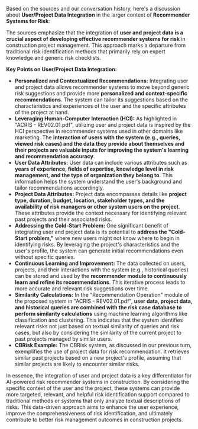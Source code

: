 Based on the sources and our conversation history, here's a discussion about **User/Project Data Integration** in the larger context of **Recommender Systems for Risk**:

The sources emphasize that the integration of **user and project data is a crucial aspect of developing effective recommender systems for risk** in construction project management. This approach marks a departure from traditional risk identification methods that primarily rely on expert knowledge and generic risk checklists.

**Key Points on User/Project Data Integration:**

* **Personalized and Contextualized Recommendations:** Integrating user and project data allows recommender systems to move beyond generic risk suggestions and provide more **personalized and context-specific recommendations**. The system can tailor its suggestions based on the characteristics and experiences of the user and the specific attributes of the project at hand.
* **Leveraging Human-Computer Interaction (HCI):** As highlighted in "ACRIS - REV02.01.pdf", utilizing user and project data is inspired by the HCI perspective in recommender systems used in other domains like marketing. The **interaction of users with the system (e.g., queries, viewed risk cases) and the data they provide about themselves and their projects are valuable inputs for improving the system's learning and recommendation accuracy**.
* **User Data Attributes:** User data can include various attributes such as **years of experience, fields of expertise, knowledge level in risk management, and the type of organization they belong to**. This information helps the system understand the user's background and tailor recommendations accordingly.
* **Project Data Attributes:** Project data encompasses details like **project type, duration, budget, location, stakeholder types, and the availability of risk managers or other system users on the project**. These attributes provide the context necessary for identifying relevant past projects and their associated risks.
* **Addressing the Cold-Start Problem:** One significant benefit of integrating user and project data is its potential to **address the "Cold-Start problem,"** where new users might not know where to begin in identifying risks. By leveraging the project's characteristics and the user's profile, the system can generate initial recommendations even without specific queries.
* **Continuous Learning and Improvement:** The data collected on users, projects, and their interactions with the system (e.g., historical queries) can be stored and used by the **recommender module to continuously learn and refine its recommendations**. This iterative process leads to more accurate and relevant risk suggestions over time.
* **Similarity Calculations:** In the "Recommendation Operation" module of the proposed system in "ACRIS - REV02.01.pdf", **user data, project data, and historical queries are combined with the risk case database to perform similarity calculations** using machine learning algorithms like classification and clustering. This indicates that the system identifies relevant risks not just based on textual similarity of queries and risk cases, but also by considering the similarity of the current project to past projects managed by similar users.
* **CBRisk Example:** The CBRisk system, as discussed in our previous turn, exemplifies the use of project data for risk recommendation. It retrieves similar past projects based on a new project's profile, assuming that similar projects are likely to encounter similar risks.

In essence, the integration of user and project data is a key differentiator for AI-powered risk recommender systems in construction. By considering the specific context of the user and the project, these systems can provide more targeted, relevant, and helpful risk identification support compared to traditional methods or systems that only analyze textual descriptions of risks. This data-driven approach aims to enhance the user experience, improve the comprehensiveness of risk identification, and ultimately contribute to better risk management outcomes in construction projects.

